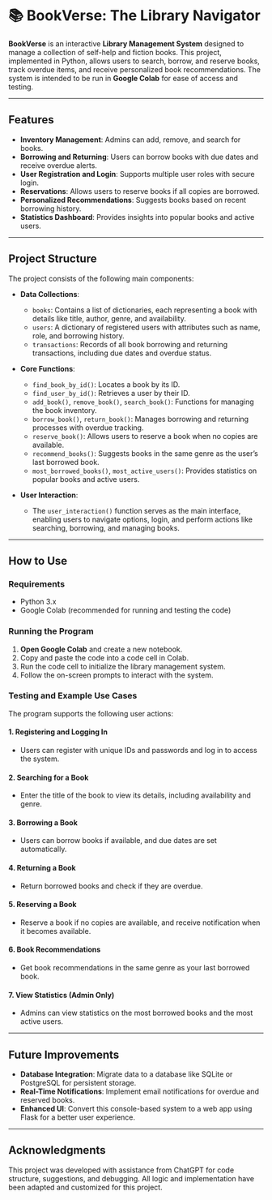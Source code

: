 # 📚 **BookVerse: The Library Navigator**

**BookVerse** is an interactive **Library Management System** designed to manage a collection of self-help and fiction books. This project, implemented in Python, allows users to search, borrow, and reserve books, track overdue items, and receive personalized book recommendations. The system is intended to be run in **Google Colab** for ease of access and testing.

---

## **Features**

- **Inventory Management**: Admins can add, remove, and search for books.
- **Borrowing and Returning**: Users can borrow books with due dates and receive overdue alerts.
- **User Registration and Login**: Supports multiple user roles with secure login.
- **Reservations**: Allows users to reserve books if all copies are borrowed.
- **Personalized Recommendations**: Suggests books based on recent borrowing history.
- **Statistics Dashboard**: Provides insights into popular books and active users.

---

## **Project Structure**

The project consists of the following main components:

- **Data Collections**:
  - `books`: Contains a list of dictionaries, each representing a book with details like title, author, genre, and availability.
  - `users`: A dictionary of registered users with attributes such as name, role, and borrowing history.
  - `transactions`: Records of all book borrowing and returning transactions, including due dates and overdue status.

- **Core Functions**:
  - `find_book_by_id()`: Locates a book by its ID.
  - `find_user_by_id()`: Retrieves a user by their ID.
  - `add_book()`, `remove_book()`, `search_book()`: Functions for managing the book inventory.
  - `borrow_book()`, `return_book()`: Manages borrowing and returning processes with overdue tracking.
  - `reserve_book()`: Allows users to reserve a book when no copies are available.
  - `recommend_books()`: Suggests books in the same genre as the user’s last borrowed book.
  - `most_borrowed_books()`, `most_active_users()`: Provides statistics on popular books and active users.

- **User Interaction**:
  - The `user_interaction()` function serves as the main interface, enabling users to navigate options, login, and perform actions like searching, borrowing, and managing books.

---

## **How to Use**

### **Requirements**

- Python 3.x
- Google Colab (recommended for running and testing the code)

### **Running the Program**

1. **Open Google Colab** and create a new notebook.
2. Copy and paste the code into a code cell in Colab.
3. Run the code cell to initialize the library management system.
4. Follow the on-screen prompts to interact with the system.

### **Testing and Example Use Cases**

The program supports the following user actions:

#### **1. Registering and Logging In**
- Users can register with unique IDs and passwords and log in to access the system.

#### **2. Searching for a Book**
   - Enter the title of the book to view its details, including availability and genre.

#### **3. Borrowing a Book**
   - Users can borrow books if available, and due dates are set automatically.

#### **4. Returning a Book**
   - Return borrowed books and check if they are overdue.

#### **5. Reserving a Book**
   - Reserve a book if no copies are available, and receive notification when it becomes available.

#### **6. Book Recommendations**
   - Get book recommendations in the same genre as your last borrowed book.

#### **7. View Statistics (Admin Only)**
   - Admins can view statistics on the most borrowed books and the most active users.

---

## **Future Improvements**

- **Database Integration**: Migrate data to a database like SQLite or PostgreSQL for persistent storage.
- **Real-Time Notifications**: Implement email notifications for overdue and reserved books.
- **Enhanced UI**: Convert this console-based system to a web app using Flask for a better user experience.

---

## **Acknowledgments**

This project was developed with assistance from ChatGPT for code structure, suggestions, and debugging. All logic and implementation have been adapted and customized for this project.
